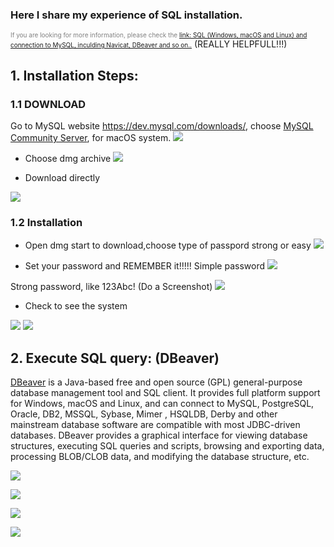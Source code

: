 
### Here I share my experience of SQL installation. 
<font color=gray size=1>If you are looking for more information, please check the 
[link: SQL (Windows, macOS and Linux) and connection to MySQL, inculding Navicat, DBeaver and so on..](https://github.com/datawhalechina/wonderful-sql/blob/main/ch00:%20%E7%8E%AF%E5%A2%83%E6%90%AD%E5%BB%BA.md#1-mysql-80-%E7%9A%84%E5%AE%89%E8%A3%85)</font>
(REALLY HELPFULL!!!)

  



## 1. Installation Steps:
  
### 1.1 DOWNLOAD

Go to MySQL website https://dev.mysql.com/downloads/, choose [MySQL Community Server](https://dev.mysql.com/downloads/mysql/), for macOS system. 
![](https://github.com/yifan611/Installation/blob/main/img/sql/1.png)
  
* Choose dmg archive
![](https://github.com/yifan611/Installation/blob/main/img/sql/2.png)
  
* Download directly

![](https://github.com/yifan611/Installation/blob/main/img/sql/3.png)
 
### 1.2 Installation
* Open dmg start to download,choose type of passpord strong or easy 
![](https://github.com/yifan611/Installation/blob/main/img/sql/5.png)

* Set your password and REMEMBER it!!!!! Simple password 
![](https://github.com/yifan611/Installation/blob/main/img/sql/6.png)


Strong password, like 123Abc! (Do a Screenshot)
![](https://github.com/yifan611/Installation/blob/main/img/sql/7.png)


* Check to see the system

![](https://github.com/yifan611/Installation/blob/main/img/sql/9.png)
![](https://github.com/yifan611/Installation/blob/main/img/sql/8.png)



## 2. Execute SQL query: (DBeaver)

[DBeaver](https://dbeaver.io/) is a Java-based free and open source (GPL) general-purpose database management tool and SQL client. It provides full platform support for Windows, macOS and Linux, and can connect to MySQL, PostgreSQL, Oracle, DB2, MSSQL, Sybase, Mimer , HSQLDB, Derby and other mainstream database software are compatible with most JDBC-driven databases. DBeaver provides a graphical interface for viewing database structures, executing SQL queries and scripts, browsing and exporting data, processing BLOB/CLOB data, and modifying the database structure, etc.


![](https://github.com/yifan611/Installation/blob/main/img/sql/12.png)

![](https://github.com/yifan611/Installation/blob/main/img/sql/13.png)

![](https://github.com/yifan611/Installation/blob/main/img/sql/14.png)

![](https://github.com/yifan611/Installation/blob/main/img/sql/15.png)
